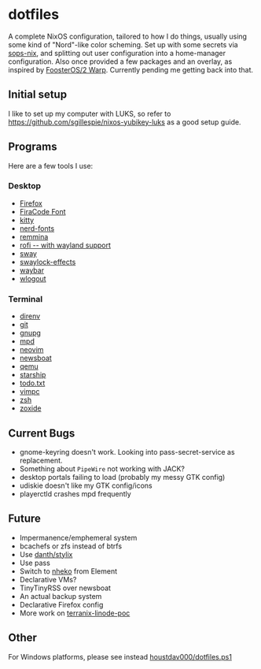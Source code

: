 # dotfiles

A complete NixOS configuration, tailored to how I do things, usually using some kind of "Nord"-like color scheming. Set up with some secrets via [sops-nix](https://github.com/Mic92/sops-nix), and splitting out user configuration into a home-manager configuration. Also once provided a few packages and an overlay, as inspired by [FoosterOS/2 Warp](https://github.com/lilyinstarlight/foosteros). Currently pending me getting back into that.

## Initial setup

I like to set up my computer with LUKS, so refer to <https://github.com/sgillespie/nixos-yubikey-luks> as a good setup guide.

## Programs

Here are a few tools I use:

### Desktop

- [Firefox](https://firefox.com/)
- [FiraCode Font](https://github.com/tonsky/FiraCode)
- [kitty](https://github.com/kovidgoyal/kitty)
- [nerd-fonts](https://github.com/ryanoasis/nerd-fonts)
- [remmina](https://gitlab.com/Remmina/Remmina)
- [rofi -- with wayland support](https://github.com/lbonn/rofi)
- [sway](https://github.com/swaywm/sway)
- [swaylock-effects](https://github.com/mortie/swaylock-effects)
- [waybar](https://github.com/Alexays/Waybar)
- [wlogout](https://github.com/ArtsyMacaw/wlogout)

### Terminal

- [direnv](https://github.com/direnv/direnv)
- [git](https://github.com/git/git)
- [gnupg](https://gnupg.org/)
- [mpd](https://musicpd.org/)
- [neovim](https://github.com/neovim/neovim)
- [newsboat](https://newsboat.org/)
- [qemu](https://www.qemu.org)
- [starship](https://github.com/starship/starship)
- [todo.txt](https://github.com/todotxt/todo.txt-cli)
- [vimpc](https://github.com/boysetsfrog/vimpc)
- [zsh](https://www.zsh.org/)
- [zoxide](https://github.com/ajeetdsouza/zoxide)

## Current Bugs

- gnome-keyring doesn't work. Looking into pass-secret-service as replacement.
- Something about `PipeWire` not working with JACK?
- desktop portals failing to load (probably my messy GTK config)
- udiskie doesn't like my GTK config/icons
- playerctld crashes mpd frequently

## Future

- Impermanence/emphemeral system
- bcachefs or zfs instead of btrfs
- Use [danth/stylix](https://github.com/danth/stylix)
- Use pass
- Switch to [nheko](https://github.com/nheko-reborn/nheko) from Element
- Declarative VMs?
- TinyTinyRSS over newsboat
- An actual backup system
- Declarative Firefox config
- More work on [terranix-linode-poc](https://github.com/houstdav000/terranix-linode-poc)

## Other

For Windows platforms, please see instead [houstdav000/dotfiles.ps1](https://github.com/houstdav000/dotfiles.ps1)

